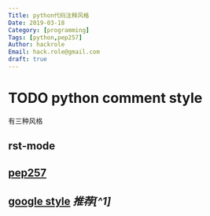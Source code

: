 ```yaml
---
Title: python代码注释风格
Date: 2019-03-18
Category: [programming]
Tags: [python,pep257]
Author: hackrole
Email: hack.role@gmail.com
draft: true
---
```



# TODO python comment style

有三种风格

## rst-mode

##  [pep257](https://www.python.org/dev/peps/pep-0257/) 

##  [google style](https://sphinxcontrib-napoleon.readthedocs.io/en/latest/example_google.html) **推荐*[^1]*


